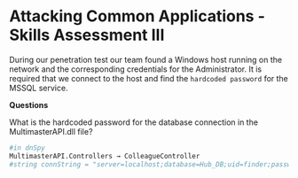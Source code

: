 # Attacking Common Applications - Skills Assessment III

During our penetration test our team found a Windows host running on the network and the corresponding credentials for the Administrator. It is required that we connect to the host and find the `hardcoded password` for the MSSQL service.

**Questions**

What is the hardcoded password for the database connection in the MultimasterAPI.dll file?

```bash
#in dnSpy
MultimasterAPI.Controllers → ColleagueController
#string connString = "server=localhost;database=Hub_DB;uid=finder;password=D3veL0pM3nT!;
```

